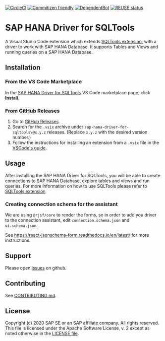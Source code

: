 [![CircleCI](https://circleci.com/gh/SAP/sap-hana-driver-for-sqltools.svg?style=svg)](https://circleci.com/gh/SAP/sap-hana-driver-for-sqltools)
[![Commitizen friendly](https://img.shields.io/badge/commitizen-friendly-brightgreen.svg)](http://commitizen.github.io/cz-cli/)
[![DependentBot](https://api.dependabot.com/badges/status?host=github&repo=SAP/sap-hana-driver-for-sqltools)](https://dependabot.com/)
[![REUSE status](https://api.reuse.software/badge/github.com/SAP/sap-hana-driver-for-sqltools)](https://api.reuse.software/info/github.com/SAP/sap-hana-driver-for-sqltools)

# SAP HANA Driver for SQLTools
A Visual Studio Code extension which extends [SQLTools extension](https://marketplace.visualstudio.com/items?itemName=mtxr.sqltools), with a driver to work with SAP HANA Database. It supports Tables and Views and running queries on a SAP HANA Database.

## Installation

### From the VS Code Marketplace

In the [SAP HANA Driver for SQLTools](https://marketplace.visualstudio.com/items?itemName=SAPOSS.sap-hana-driver-for-sqltools) VS Code marketplace page, click **Install**.

### From GitHub Releases

1. Go to [GitHub Releases](https://github.com/sap/sap-hana-driver-for-sqltools/releases).
2. Search for the `.vsix` archive under `sap-hana-driver-for-sqltools\@x.y.z` releases. (Replace `x.y.z` with the desired version number.)
3. Follow the instructions for installing an extension from a `.vsix` file in the [VSCode's guide](https://code.visualstudio.com/docs/editor/extension-gallery#_install-from-a-vsix).

## Usage

After installing the SAP HANA Driver for SQLTools, you will be able to create connections to SAP HANA Database, explore tables and views and run queries. For more information on how to use SQLTools please refer to [SQLTools extension](https://marketplace.visualstudio.com/items?itemName=mtxr.sqltools)

### Creating connection schema for the assistant

We are using `@rjsf/core` to render the forms, so in order to add you driver to the connection assistant,
edit `connection.schema.json` and `ui.schema.json`.

See https://react-jsonschema-form.readthedocs.io/en/latest/ for more instructions.

## Support

Please open [issues](https://github.com/SAP/sap-hana-driver-for-sqltools/issues) on github.

## Contributing

See [CONTRIBUTING.md](./CONTRIBUTING.md).

## License

Copyright (c) 2020 SAP SE or an SAP affiliate company. All rights reserved.
This file is licensed under the Apache Software License, v. 2 except as noted otherwise in the [LICENSE file](./LICENSE).



